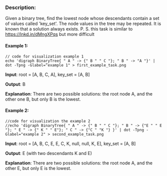 ### Description:

Given a binary tree, find the lowest node whose descendants contain a set of values called 'key_set'. The node values in the tree may be repeated. It is known that a solution always exists.
P. S. this task is similar to https://lnkd.in/dMngXPqs but more difficult

#### Example 1:
```
// code for visualization example 1
echo 'digraph BinaryTree{ " A " -> {" B " " C "}; " B " -> "A "}' | dot -Tpng -Glabel=”example 1" > first_example_task.png
```

**Input**: root = [A, B, C, A], key_set = [A, B]

**Output**: B

**Explanation**: There are two possible solutions: the root node A, and the other one B, but only B is the lowest.

#### Example 2:
```
//code for visualization the example 2
//echo 'digraph BinaryTree{ " A " -> {" B " " C "}; " B " -> {"E " " E "}; " E " -> {" K " " E"}; " C " -> {"C " "K "} }' | dot -Tpng -Glabel="example 2" > second_example_task.png
```

**Input**: root = [A, B, C, E, E, C, K, null, null, K, E], key_set = [A, B]

**Output**: E (with two descendants K and E)

**Explanation**: There are two possible solutions: the root node A, and the other E, but only E is the lowest.